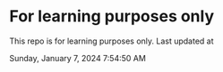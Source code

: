 # For learning purposes only
This repo is for learning purposes only.
Last updated at

Sunday, January 7, 2024 7:54:50 AM

